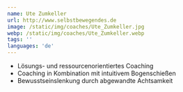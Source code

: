 ```yaml
---
name: Ute Zumkeller
url: http://www.selbstbewegendes.de
image: /static/img/coaches/Ute_Zumkeller.jpg
webp: /static/img/coaches/Ute_Zumkeller.webp
tags: ''
languages: 'de'
---
```


<ul><li>Lösungs- und ressourcenorientiertes Coaching</li><li>Coaching in Kombination mit intuitivem Bogenschießen&nbsp;</li><li>Bewusstseinslenkung durch abgewandte Achtsamkeit</li></ul>